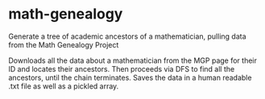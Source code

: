 # math-genealogy
Generate a tree of academic ancestors of a mathematician, pulling data from the Math Genealogy Project

Downloads all the data about a mathematician from the MGP page for their ID and locates their ancestors.
Then proceeds via DFS to find all the ancestors, until the chain terminates.
Saves the data in a human readable .txt file as well as a pickled array.
